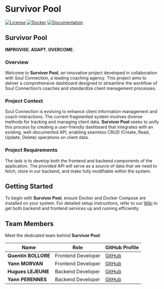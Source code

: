 # Survivor Pool

[![License](https://img.shields.io/badge/license-MIT-blue.svg)](LICENSE)
[![Docker](https://img.shields.io/badge/docker-ready-blue)](https://www.docker.com/)
[![Documentation](https://img.shields.io/badge/wiki-documentation-green)](#wiki)

## Survivor Pool

**IMPROVISE. ADAPT. OVERCOME.**

### Overview

Welcome to **Survivor Pool**, an innovative project developed in collaboration with Soul Connection, a leading coaching agency. This project aims to deliver a comprehensive dashboard designed to streamline the workflow of Soul Connection’s coaches and standardize client management processes.

### Project Context

Soul Connection is evolving to enhance client information management and coach interactions. The current fragmented system involves diverse methods for tracking and managing client data. **Survivor Pool** seeks to unify this process by creating a user-friendly dashboard that integrates with an existing, well-documented API, enabling seamless CRUD (Create, Read, Update, Delete) operations on client data.

### Project Requirements

The task is to develop both the frontend and backend components of the application. The provided API will serve as a source of data that we need to fetch, store in our backend, and make fully modifiable within the system. 

## Getting Started

To begin with **Survivor Pool**, ensure Docker and Docker Compose are installed on your system. For detailed setup instructions, refer to our [Wiki](#wiki) to get both backend and frontend services up and running efficiently.

## Team Members

Meet the dedicated team behind **Survivor Pool**:

| Name                 | Role                 | GitHub Profile                           |
|----------------------|----------------------|------------------------------------------|
| **Quentin BOLLORE**  | Frontend Developer   | [GitHub](https://github.com/quentinbol) |
| **Yann MORVAN**      | Frontend Developer   | [GitHub](https://github.com/YannMorvan) |
| **Hugues LEJEUNE**   | Backend Developer    | [GitHub](https://github.com/HuguesLej)  |
| **Yann PERENNES**    | Backend Developer    | [GitHub](https://github.com/Yarin35)    |
